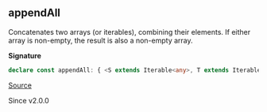 ## appendAll

Concatenates two arrays (or iterables), combining their elements.
If either array is non-empty, the result is also a non-empty array.

**Signature**

```ts
declare const appendAll: { <S extends Iterable<any>, T extends Iterable<any>>(that: T): (self: S) => ReadonlyArray.OrNonEmpty<S, T, ReadonlyArray.Infer<S> | ReadonlyArray.Infer<T>>; <A, B>(self: Iterable<A>, that: NonEmptyReadonlyArray<B>): NonEmptyArray<A | B>; <A, B>(self: NonEmptyReadonlyArray<A>, that: Iterable<B>): NonEmptyArray<A | B>; <A, B>(self: Iterable<A>, that: Iterable<B>): Array<A | B>; }
```

[Source](https://github.com/Effect-TS/effect/tree/main/packages/effect/src/Array.ts#L424)

Since v2.0.0